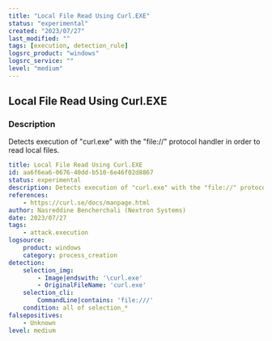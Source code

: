 ```yaml
---
title: "Local File Read Using Curl.EXE"
status: "experimental"
created: "2023/07/27"
last_modified: ""
tags: [execution, detection_rule]
logsrc_product: "windows"
logsrc_service: ""
level: "medium"
---
```


## Local File Read Using Curl.EXE

### Description

Detects execution of "curl.exe" with the "file://" protocol handler in order to read local files.

```yml
title: Local File Read Using Curl.EXE
id: aa6f6ea6-0676-40dd-b510-6e46f02d8867
status: experimental
description: Detects execution of "curl.exe" with the "file://" protocol handler in order to read local files.
references:
    - https://curl.se/docs/manpage.html
author: Nasreddine Bencherchali (Nextron Systems)
date: 2023/07/27
tags:
    - attack.execution
logsource:
    product: windows
    category: process_creation
detection:
    selection_img:
        - Image|endswith: '\curl.exe'
        - OriginalFileName: 'curl.exe'
    selection_cli:
        CommandLine|contains: 'file:///'
    condition: all of selection_*
falsepositives:
    - Unknown
level: medium

```
